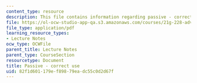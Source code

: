 ```yaml
---
content_type: resource
description: This file contains information regarding passive - correct use.
file: https://ol-ocw-studio-app-qa.s3.amazonaws.com/courses/21g-228-advanced-workshop-in-writing-for-social-sciences-and-architecture-els-spring-2007/82f1d601179ef89879eadc55c0d2d67f_MIT21G.228S07_passive.pdf
file_type: application/pdf
learning_resource_types:
- Lecture Notes
ocw_type: OCWFile
parent_title: Lecture Notes
parent_type: CourseSection
resourcetype: Document
title: Passive - correct use
uid: 82f1d601-179e-f898-79ea-dc55c0d2d67f
---
```

